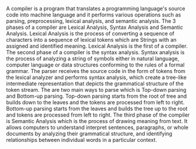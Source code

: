 A compiler is a program that translates a programming language's source code into machine language and it performs various operations such as parsing, preprocessing, lexical analysis, and semantic analysis. The 3 phases of a compiler are Lexical Analysis, Syntax Analysis and Semantic Analysis. Lexical Analysis is the process of converting a sequence of characters into a sequence of lexical tokens which are Strings with an assigned and identified meaning. Lexical Analysis is the first of a compiler. The second phase of a compiler is the syntax analysis. Syntax analysis is the process of analyzing a string of symbols either in natural language, computer language or data structures conforming to the rules of a formal grammar. The parser receives the source code in the form of tokens from the lexical analyzer and performs syntax analysis, which create a tree-like intermediate representation that depicts the grammatical structure of the token stream. The are two main ways to parse which is Top-down parsing and Bottom-up parsing. Top-down parsing starts from the root of tree and builds down to the leaves and the tokens are processed from left to right. Bottom-up parsing starts from the leaves and builds the tree up to the root and tokens are processed from left to right. The third phase of the compiler is Semantic Analysis which is the process of drawing meaning from text. It allows computers to understand interpret sentences, paragraphs, or whole documents by analyzing their grammatical structure, and identifying relationships between individual words in a particular context. 
